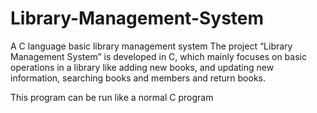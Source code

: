 # Library-Management-System
A C language basic library management system
The project “Library Management System” is developed in C, which mainly focuses on basic operations in a library like adding new books, and updating new information, searching books and members and return books.

This program can be run like a normal C program

